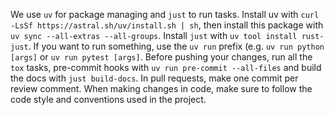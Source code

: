 We use `uv` for package managing and `just` to run tasks.
Install uv with `curl -LsSf https://astral.sh/uv/install.sh | sh`, then install this package with `uv sync --all-extras --all-groups`.
Install `just` with `uv tool install rust-just`.
If you want to run something, use the `uv run` prefix (e.g. `uv run python [args]` or `uv run pytest [args]`.
Before pushing your changes, run all the `tox` tasks, pre-commit hooks with `uv run pre-commit --all-files` and build the docs with `just build-docs`.
In pull requests, make one commit per review comment.
When making changes in code, make sure to follow the code style and conventions used in the project.
